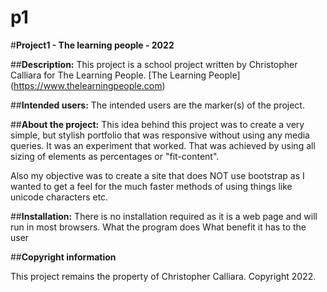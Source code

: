 # p1

#**Project1 - The learning people - 2022**

##**Description:**
This project is a school project written by Christopher Calliara for The Learning People. [The Learning People] (https://www.thelearningpeople.com)

##**Intended users:**
The intended users are the marker(s) of the project.

##**About the project:**
This idea behind this project was to create a very simple, but stylish portfolio that was responsive without using any media queries. It was an experiment that worked.
That was achieved by using all sizing of elements as percentages or "fit-content".

Also my objective was to create a site that does NOT use bootstrap as I wanted to get a feel for the much faster methods of using things like unicode characters etc.

##**Installation:**
There is no installation required as it is a web page and will run in most browsers.
What the program does
What benefit it has to the user

##**Copyright information**

This project remains the property of Christopher Calliara. 
Copyright 2022.
